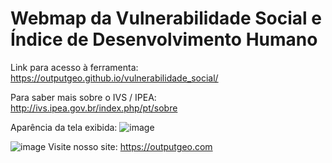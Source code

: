 # Webmap da Vulnerabilidade Social e Índice de Desenvolvimento Humano

Link para acesso à ferramenta: https://outputgeo.github.io/vulnerabilidade_social/

Para saber mais sobre o IVS / IPEA: http://ivs.ipea.gov.br/index.php/pt/sobre

Aparência da tela exibida: 
![image](https://github.com/OutputGEO/vulnerabilidade_social/assets/150393907/3e9c96b7-d29b-41cc-977d-02082c7f262c)



![image](https://github.com/OutputGEO/heatmap_alagamentos_geosampa_wfs/assets/150393907/66b57db3-7180-4d4d-b2f7-dd4ac73ca1a1)
Visite nosso site: https://outputgeo.com


